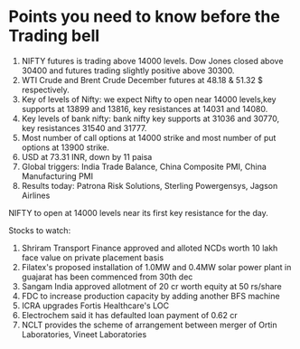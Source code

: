 # Points you need to know before the Trading bell
1. NIFTY futures is trading above 14000 levels. Dow Jones closed above 30400 and futures trading slightly positive above 30300.
2. WTI Crude and Brent Crude December futures at 48.18 & 51.32 $ respectively. 
3. Key of levels of Nifty: we expect Nifty to open near 14000 levels,key supports at 13899 and 13816, key resistances  at 14031 and 14080.
4. Key levels of bank nifty: bank nifty key supports at 31036 and 30770, key resistances 31540 and 31777.
5. Most number of call options at 14000 strike and most number of put options at 13900 strike.
6. USD at 73.31 INR, down by 11 paisa
7. Global triggers: India Trade Balance, China Composite PMI, China Manufacturing PMI
8. Results today: Patrona Risk Solutions, Sterling Powergensys, Jagson Airlines

NIFTY to open at 14000 levels near its first key resistance for the day. 

Stocks to watch:
1. Shriram Transport Finance approved and alloted NCDs worth 10 lakh face value on private placement basis
2. Filatex's proposed installation of 1.0MW and 0.4MW solar power plant in guajarat has been commenced from 30th dec
3. Sangam India approved allotment of 20 cr worth equity at 50 rs/share
4. FDC to increase production capacity by adding another BFS machine
5. ICRA upgrades Fortis Healthcare's LOC
6. Electrochem said it has defaulted loan payment of 0.62 cr
7. NCLT provides the scheme of arrangement between merger of Ortin Laboratories, Vineet Laboratories
